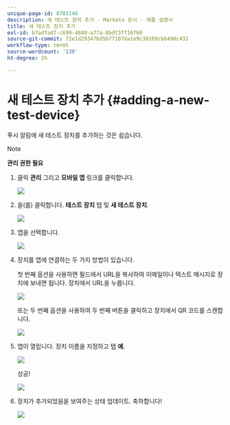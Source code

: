 ```yaml
---
unique-page-id: 8783146
description: 새 테스트 장치 추가 - Marketo 문서 - 제품 설명서
title: 새 테스트 장치 추가
exl-id: b7adfad7-c699-4840-a77a-8bdf3ff16f60
source-git-commit: 72e1d29347bd5b77107da1e9c30169cb6490c432
workflow-type: tm+mt
source-wordcount: '130'
ht-degree: 1%

---
```


# 새 테스트 장치 추가 {#adding-a-new-test-device}

푸시 알림에 새 테스트 장치를 추가하는 것은 쉽습니다.

>[!NOTE]
>
>**관리 권한 필요**

1. 클릭 **관리** 그리고 **모바일 앱** 링크를 클릭합니다.

   ![](assets/image2015-7-9-14-3a33-3a12.png)

1. 을(를) 클릭합니다. **테스트 장치** 탭 및 **새 테스트 장치**.

   ![](assets/image2015-7-17-17-3a4-3a52.png)

1. 앱을 선택합니다.

   ![](assets/image2015-7-17-17-3a6-3a4.png)

1. 장치를 앱에 연결하는 두 가지 방법이 있습니다.

   첫 번째 옵션을 사용하면 필드에서 URL을 복사하여 이메일이나 텍스트 메시지로 장치에 보내면 됩니다. 장치에서 URL을 누릅니다.

   ![](assets/image2015-7-20-11-3a27-3a2.png)

   또는 두 번째 옵션을 사용하여 두 번째 버튼을 클릭하고 장치에서 QR 코드를 스캔합니다.

   ![](assets/image2015-7-17-17-3a9-3a54.png)

1. 앱이 열립니다. 장치 이름을 지정하고 탭 **예**.

   ![](assets/image2015-7-17-17-3a31-3a23.png)

   성공!

   ![](assets/image2015-7-17-17-3a33-3a5.png)

1. 장치가 추가되었음을 보여주는 상태 업데이트. 축하합니다! 

   ![](assets/image2015-7-17-17-3a14-3a32.png)
